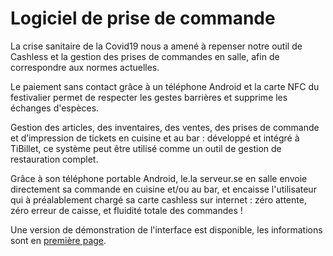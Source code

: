 # Logiciel de prise de commande

La crise sanitaire de la Covid19 nous a amené à repenser notre outil de Cashless et la gestion des prises de commandes
en salle, afin de correspondre aux normes actuelles.

Le paiement sans contact grâce à un téléphone Android et la carte NFC du festivalier permet de respecter les gestes
barrières et supprime les échanges d'espèces.

Gestion des articles, des inventaires, des ventes, des prises de commande et d’impression de tickets en cuisine et au
bar : développé et intégré à TiBillet, ce système peut être utilisé comme un outil de gestion de restauration complet.

Grâce à son téléphone portable Android, le.la serveur.se en salle envoie directement sa commande en cuisine et/ou au
bar, et encaisse l'utilisateur qui à préalablement chargé sa carte cashless sur internet : zéro attente, zéro erreur de
caisse, et fluidité totale des commandes !

Une version de démonstration de l'interface est disponible, les informations sont
en [première page](/docs/presentation/introduction#d%C3%A9monstration).
